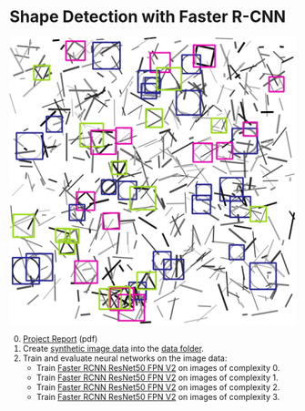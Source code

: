 # Shape Detection with Faster R-CNN

![Object detection](./outputs/inference/data-2/test0000.jpg)

0. [Project Report](./CAS-ADS_Final-Project_Kraehenbuehl.pdf) (pdf)
1. Create [synthetic image data](./data.ipynb) into the [data folder](./data).
2. Train and evaluate neural networks on the image data:
    - Train [Faster RCNN ResNet50 FPN V2](./faster_rcnn_training-0.ipynb) on images of complexity 0.
    - Train [Faster RCNN ResNet50 FPN V2](./faster_rcnn_training-1.ipynb) on images of complexity 1.
    - Train [Faster RCNN ResNet50 FPN V2](./faster_rcnn_training-2.ipynb) on images of complexity 2.
    - Train [Faster RCNN ResNet50 FPN V2](./faster_rcnn_training-3.ipynb) on images of complexity 3.

